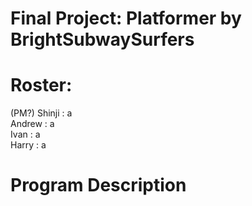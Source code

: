 # Final Project: Platformer by BrightSubwaySurfers

# Roster:
(PM?) Shinji : a  
Andrew : a  
Ivan : a  
Harry : a  

# Program Description
